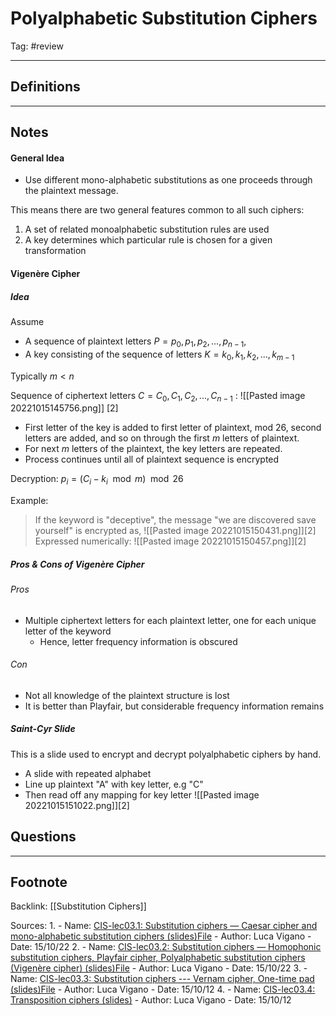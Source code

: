# Polyalphabetic Substitution Ciphers
Tag: #review 

---
## Definitions

---
## Notes
#### General Idea

- Use different mono-alphabetic substitutions as one proceeds through the plaintext message.

This means there are two general features common to all such ciphers:
1. A set of related monoalphabetic substitution rules are used
2. A key determines which particular rule is chosen for a given transformation

#### Vigenère Cipher

##### Idea

Assume
- A sequence of plaintext letters $P = p_0, p_1, p_2, . . . , p_{n−1}$,
- A key consisting of the sequence of letters $K = k_0, k_1, k_2, . . . , k_{m−1}$

Typically $m < n$

Sequence of ciphertext letters $C = C_0, C_1, C_2, . . . , C_{n−1}$ :
![[Pasted image 20221015145756.png]] [2]

- First letter of the key is added to first letter of plaintext, mod 26, second letters are added, and so on through the first $m$ letters of plaintext. 
- For next $m$ letters of the plaintext, the key letters are repeated.
- Process continues until all of plaintext sequence is encrypted

Decryption: $p_i = (C_{i} − k_{i} \mod m) \mod 26$

Example:

> If the keyword is "deceptive", the message "we are discovered save yourself" is encrypted as,
> ![[Pasted image 20221015150431.png]][2]
> Expressed numerically:
> ![[Pasted image 20221015150457.png]][2]


##### Pros & Cons of Vigenère Cipher

###### Pros
- Multiple ciphertext letters for each plaintext letter, one for each unique letter of the keyword
	- Hence, letter frequency information is obscured
###### Con
- Not all knowledge of the plaintext structure is lost
- It is better than Playfair, but considerable frequency information remains

##### Saint-Cyr Slide

This is a slide used to encrypt and decrypt polyalphabetic ciphers by hand.

- A slide with repeated alphabet
- Line up plaintext "A" with key letter, e.g "C"
- Then read off any mapping for key letter
![[Pasted image 20221015151022.png]][2]





## Questions


---
## Footnote

Backlink: [[Substitution Ciphers]]

Sources:
1. 
	- Name: [CIS-lec03.1: Substitution ciphers — Caesar cipher and mono-alphabetic substitution ciphers (slides)File](https://keats.kcl.ac.uk/mod/resource/view.php?id=6354989)
	- Author: Luca Vigano
	- Date: 15/10/22
2. 
	- Name: [CIS-lec03.2: Substitution ciphers — Homophonic substitution ciphers, Playfair cipher, Polyalphabetic substitution ciphers (Vigenère cipher) (slides)File](https://keats.kcl.ac.uk/mod/resource/view.php?id=6354991)
	- Author: Luca Vigano
	- Date: 15/10/22
3. 
	- Name: [CIS-lec03.3: Substitution ciphers --- Vernam cipher, One-time pad (slides)File](https://keats.kcl.ac.uk/mod/resource/view.php?id=6354993)
	- Author: Luca Vigano
	- Date: 15/10/12
4. 
	- Name: [CIS-lec03.4: Transposition ciphers (slides)](https://keats.kcl.ac.uk/mod/resource/view.php?id=6354995)
	- Author: Luca Vigano
	- Date: 15/10/12